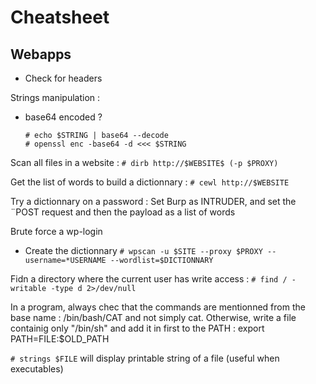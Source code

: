# Cheatsheet

## Webapps

* Check for headers

Strings manipulation :
* base64 encoded ?
  ```
  # echo $STRING | base64 --decode
  # openssl enc -base64 -d <<< $STRING
  ```
  
Scan all files in a website : 
  `# dirb http://$WEBSITE$ (-p $PROXY)`
  
  
 Get the list of words to build a dictionnary : 
  `# cewl http://$WEBSITE`
  
 Try a dictionnary on a password :
  Set Burp as INTRUDER, and set the ¨POST request and then the payload as a list of words
  
  
 Brute force a wp-login
  * Create the dictionnary
  `# wpscan -u $SITE --proxy $PROXY --username=*USERNAME --wordlist=$DICTIONNARY`
  
  
  Fidn a directory where the current user has write access : 
  `# find / -writable -type d 2>/dev/null`
  
  
  In a program, always chec that the commands are mentionned from the base name : /bin/bash/CAT and not simply cat.
  Otherwise, write a file containig only "/bin/sh" and add it in first to the PATH : 
   export PATH=FILE:$OLD_PATH
   
   `# strings $FILE` will display printable string of a file (useful when executables)

